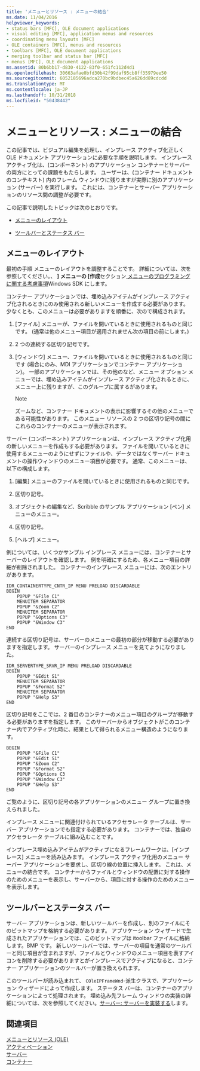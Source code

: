 ```yaml
---
title: 'メニューとリソース : メニューの結合'
ms.date: 11/04/2016
helpviewer_keywords:
- status bars [MFC], OLE document applications
- visual editing [MFC], application menus and resources
- coordinating menu layouts [MFC]
- OLE containers [MFC], menus and resources
- toolbars [MFC], OLE document applications
- merging toolbar and status bar [MFC]
- menus [MFC], OLE document applications
ms.assetid: 80b6bb17-d830-4122-83f0-651fc112d4d1
ms.openlocfilehash: 30663afae0bfd30b42f99daf95cb8ff35979ee50
ms.sourcegitcommit: 6052185696adca270bc9bdbec45a626dd89cdcdd
ms.translationtype: MT
ms.contentlocale: ja-JP
ms.lasthandoff: 10/31/2018
ms.locfileid: "50438442"
---
```

# <a name="menus-and-resources-menu-merging"></a>メニューとリソース : メニューの結合

この記事では、ビジュアル編集を処理し、インプレース アクティブ化正しく OLE ドキュメント アプリケーションに必要な手順を説明します。 インプレース アクティブ化は、(コンポーネント) のアプリケーション コンテナーとサーバーの両方にとっての課題をもたらします。 ユーザーは、(コンテナー ドキュメントのコンテキスト) 内のフレーム ウィンドウに残りますが実際に別のアプリケーション (サーバー) を実行します。 これには、コンテナーとサーバー アプリケーションのリソース間の調整が必要です。

この記事で説明したトピックは次のとおりです。

- [メニューのレイアウト](#_core_menu_layouts)

- [ツールバーとステータス バー](#_core_toolbars_and_status_bars)

##  <a name="_core_menu_layouts"></a> メニューのレイアウト

最初の手順 メニューのレイアウトを調整することです。 詳細については、次を参照してください。、 **] メニューの [作成**セクション[ メニューのプログラミングに関する考慮事項](https://msdn.microsoft.com/library/ms647557.aspx)Windows SDK にします。

コンテナー アプリケーションでは、埋め込みアイテムがインプレース アクティブ化されるときにのみ使用される新しいメニューを作成する必要があります。 少なくとも、このメニューは必要がありますを順番に、次ので構成されます。

1. [ファイル] メニューが、ファイルを開いているときに使用されるものと同じです。 (通常は他のメニュー項目が適用されません次の項目の前にします。)

1. 2 つの連続する区切り記号です。

1. [ウィンドウ] メニュー、ファイルを開いているときに使用されるものと同じです (場合にのみ、MDI アプリケーションでコンテナー アプリケーション)。 一部のアプリケーションでは、その他のなど、メニュー オプション メニューでは、埋め込みアイテムがインプレース アクティブ化されるときに、メニュー上に残りますが、このグループに属するがあります。

    > [!NOTE]
    >  ズームなど、コンテナー ドキュメントの表示に影響するその他のメニューである可能性があります。 このメニュー リソースの 2 つの区切り記号の間にこれらのコンテナーのメニューが表示されます。

サーバー (コンポーネント) アプリケーションは、インプレース アクティブ化用の新しいメニューを作成もする必要があります。 ファイルを開いているときに使用するメニューのようにせずにファイルや、データではなくサーバー ドキュメントの操作ウィンドウのメニュー項目が必要です。 通常、このメニューは、以下の構成します。

1. [編集] メニューのファイルを開いているときに使用されるものと同じです。

1. 区切り記号。

1. オブジェクトの編集など、Scribble のサンプル アプリケーション [ペン] メニューのメニュー。

1. 区切り記号。

1. [ヘルプ] メニュー。

例については、いくつかサンプル インプレース メニューには、コンテナーとサーバーのレイアウトを確認します。 例を明確にするため、各メニュー項目の詳細が削除されました。 コンテナーのインプレース メニューには、次のエントリがあります。

```
IDR_CONTAINERTYPE_CNTR_IP MENU PRELOAD DISCARDABLE
BEGIN
    POPUP "&File C1"
    MENUITEM SEPARATOR
    POPUP "&Zoom C2"
    MENUITEM SEPARATOR
    POPUP "&Options C3"
    POPUP "&Window C3"
END
```

連続する区切り記号は、サーバーのメニューの最初の部分が移動する必要がありますを指定します。 サーバーのインプレース メニューを見てようになりました。

```
IDR_SERVERTYPE_SRVR_IP MENU PRELOAD DISCARDABLE
BEGIN
    POPUP "&Edit S1"
    MENUITEM SEPARATOR
    POPUP "&Format S2"
    MENUITEM SEPARATOR
    POPUP "&Help S3"
END
```

区切り記号をここでは、2 番目のコンテナーのメニュー項目のグループが移動する必要がありますを指定します。 このサーバーからオブジェクトがこのコンテナー内でアクティブ化時に、結果として得られるメニュー構造のようになります。

```
BEGIN
    POPUP "&File C1"
    POPUP "&Edit S1"
    POPUP "&Zoom C2"
    POPUP "&Format S2"
    POPUP "&Options C3
    POPUP "&Window C3"
    POPUP "&Help S3"
END
```

ご覧のように、区切り記号の各アプリケーションのメニュー グループに置き換えられました。

インプレース メニューに関連付けられているアクセラレータ テーブルは、サーバー アプリケーションでも指定する必要があります。 コンテナーでは、独自のアクセラレータ テーブルに組み込むことです。

インプレース埋め込みアイテムがアクティブになるフレームワークは、[インプレース] メニューを読み込みます。 インプレース アクティブ化用のメニュー サーバー アプリケーションを要求し、区切り線の位置に挿入します。 これは、メニューの結合です。 コンテナーからファイルとウィンドウの配置に対する操作のためのメニューを表示し、サーバーから、項目に対する操作のためのメニューを表示します。

##  <a name="_core_toolbars_and_status_bars"></a> ツールバーとステータス バー

サーバー アプリケーションは、新しいツールバーを作成し、別のファイルにそのビットマップを格納する必要があります。 アプリケーション ウィザードで生成されたアプリケーションでは、このビットマップは itoolbar ファイルに格納します。BMP です。 新しいツールバーでは、サーバーの項目を通常のツールバーと同じ項目が含まれますが、ファイルとウィンドウのメニュー項目を表すアイコンを削除する必要がありますとがインプレースでアクティブになると、コンテナー アプリケーションのツールバーが置き換えられます。

このツールバーが読み込まれて、 `COleIPFrameWnd`-派生クラスで、アプリケーション ウィザードによって作成します。 ステータス バーは、コンテナーのアプリケーションによって処理されます。 埋め込み先フレーム ウィンドウの実装の詳細については、次を参照してください。[サーバー: サーバーを実装する](../mfc/servers-implementing-a-server.md)します。

## <a name="see-also"></a>関連項目

[メニューとリソース (OLE)](../mfc/menus-and-resources-ole.md)<br/>
[アクティベーション](../mfc/activation-cpp.md)<br/>
[サーバー](../mfc/servers.md)<br/>
[コンテナー](../mfc/containers.md)


